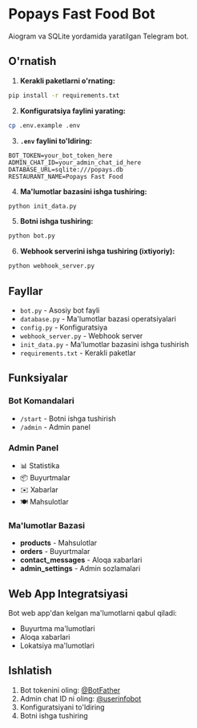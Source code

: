 # Popays Fast Food Bot

Aiogram va SQLite yordamida yaratilgan Telegram bot.

## O'rnatish

1. **Kerakli paketlarni o'rnating:**
```bash
pip install -r requirements.txt
```

2. **Konfiguratsiya faylini yarating:**
```bash
cp .env.example .env
```

3. **`.env` faylini to'ldiring:**
```env
BOT_TOKEN=your_bot_token_here
ADMIN_CHAT_ID=your_admin_chat_id_here
DATABASE_URL=sqlite:///popays.db
RESTAURANT_NAME=Popays Fast Food
```

4. **Ma'lumotlar bazasini ishga tushiring:**
```bash
python init_data.py
```

5. **Botni ishga tushiring:**
```bash
python bot.py
```

6. **Webhook serverini ishga tushiring (ixtiyoriy):**
```bash
python webhook_server.py
```

## Fayllar

- `bot.py` - Asosiy bot fayli
- `database.py` - Ma'lumotlar bazasi operatsiyalari
- `config.py` - Konfiguratsiya
- `webhook_server.py` - Webhook server
- `init_data.py` - Ma'lumotlar bazasini ishga tushirish
- `requirements.txt` - Kerakli paketlar

## Funksiyalar

### Bot Komandalari
- `/start` - Botni ishga tushirish
- `/admin` - Admin panel

### Admin Panel
- 📊 Statistika
- 📦 Buyurtmalar
- ✉️ Xabarlar
- 🍽️ Mahsulotlar

### Ma'lumotlar Bazasi
- **products** - Mahsulotlar
- **orders** - Buyurtmalar
- **contact_messages** - Aloqa xabarlari
- **admin_settings** - Admin sozlamalari

## Web App Integratsiyasi

Bot web app'dan kelgan ma'lumotlarni qabul qiladi:
- Buyurtma ma'lumotlari
- Aloqa xabarlari
- Lokatsiya ma'lumotlari

## Ishlatish

1. Bot tokenini oling: [@BotFather](https://t.me/BotFather)
2. Admin chat ID ni oling: [@userinfobot](https://t.me/userinfobot)
3. Konfiguratsiyani to'ldiring
4. Botni ishga tushiring
